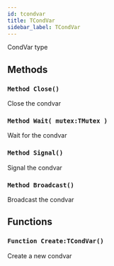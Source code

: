 ```yaml
---
id: tcondvar
title: TCondVar
sidebar_label: TCondVar
---
```


CondVar type


## Methods

### `Method Close()`

Close the condvar


### `Method Wait( mutex:TMutex )`

Wait for the condvar


### `Method Signal()`

Signal the condvar


### `Method Broadcast()`

Broadcast the condvar


## Functions

### `Function Create:TCondVar()`

Create a new condvar


